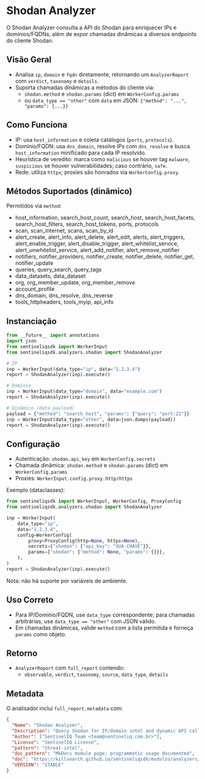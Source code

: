 # Shodan Analyzer

O Shodan Analyzer consulta a API do Shodan para enriquecer IPs e domínios/FQDNs, além de
expor chamadas dinâmicas a diversos endpoints do cliente Shodan.

## Visão Geral

- Analisa `ip`, `domain` e `fqdn` diretamente, retornando um `AnalyzerReport` com
  `verdict`, `taxonomy` e `details`.
- Suporta chamadas dinâmicas a métodos do cliente via:
  - `shodan.method` e `shodan.params` (dict) em `WorkerConfig.params`
  - ou `data_type == "other"` com `data` em JSON: `{"method": "...", "params": {...}}`

## Como Funciona

- IP: usa `host_information` e coleta catálogos (`ports`, `protocols`).
- Domínio/FQDN: usa `dns_domain`, resolve IPs com `dns_resolve` e busca `host_information`
  minificado para cada IP resolvido.
- Heurística de veredito: marca como `malicious` se houver tag `malware`, `suspicious` se
  houver vulnerabilidades; caso contrário, `safe`.
- Rede: utiliza `httpx`; proxies são honrados via `WorkerConfig.proxy`.

## Métodos Suportados (dinâmico)

Permitidos via `method`:

- host_information, search_host_count, search_host, search_host_facets, search_host_filters,
  search_host_tokens, ports, protocols
- scan, scan_internet, scans, scan_by_id
- alert_create, alert_info, alert_delete, alert_edit, alerts, alert_triggers,
  alert_enable_trigger, alert_disable_trigger, alert_whitelist_service,
  alert_unwhitelist_service, alert_add_notifier, alert_remove_notifier
- notifiers, notifier_providers, notifier_create, notifier_delete, notifier_get, notifier_update
- queries, query_search, query_tags
- data_datasets, data_dataset
- org, org_member_update, org_member_remove
- account_profile
- dns_domain, dns_resolve, dns_reverse
- tools_httpheaders, tools_myip, api_info

## Instanciação

```python
from __future__ import annotations
import json
from sentineliqsdk import WorkerInput
from sentineliqsdk.analyzers.shodan import ShodanAnalyzer

# IP
inp = WorkerInput(data_type="ip", data="1.2.3.4")
report = ShodanAnalyzer(inp).execute()

# Domínio
inp = WorkerInput(data_type="domain", data="example.com")
report = ShodanAnalyzer(inp).execute()

# Dinâmico (data payload)
payload = {"method": "search_host", "params": {"query": "port:22"}}
inp = WorkerInput(data_type="other", data=json.dumps(payload))
report = ShodanAnalyzer(inp).execute()
```

## Configuração

- Autenticação: `shodan.api_key` em `WorkerConfig.secrets`
- Chamada dinâmica: `shodan.method` e `shodan.params` (dict) em `WorkerConfig.params`
- Proxies: `WorkerInput.config.proxy.http/https`

Exemplo (dataclasses):

```python
from sentineliqsdk import WorkerInput, WorkerConfig, ProxyConfig
from sentineliqsdk.analyzers.shodan import ShodanAnalyzer

inp = WorkerInput(
    data_type="ip",
    data="1.2.3.4",
    config=WorkerConfig(
        proxy=ProxyConfig(http=None, https=None),
        secrets={"shodan": {"api_key": "SUA-CHAVE"}},
        params={"shodan": {"method": None, "params": {}}},
    ),
)
report = ShodanAnalyzer(inp).execute()
```

Nota: não há suporte por variáveis de ambiente.

## Uso Correto

- Para IP/Domínio/FQDN, use `data_type` correspondente; para chamadas arbitrárias, use
  `data_type == "other"` com JSON válido.
- Em chamadas dinâmicas, valide `method` com a lista permitida e forneça `params` como objeto.

## Retorno

- `AnalyzerReport` com `full_report` contendo:
  - `observable`, `verdict`, `taxonomy`, `source`, `data_type`, `details`

## Metadata

O analisador inclui `full_report.metadata` com:

```json
{
  "Name": "Shodan Analyzer",
  "Description": "Query Shodan for IP/domain intel and dynamic API calls",
  "Author": ["SentinelIQ Team <team@sentineliq.com.br>"],
  "License": "SentinelIQ License",
  "pattern": "threat-intel",
  "doc_pattern": "MkDocs module page; programmatic usage documented",
  "doc": "https://killsearch.github.io/sentineliqsdk/modulos/analyzers/shodan/",
  "VERSION": "STABLE"
}
```
